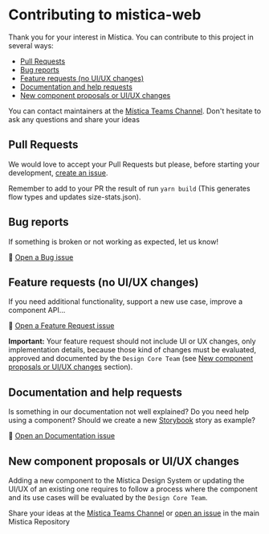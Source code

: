 # Contributing to mistica-web

Thank you for your interest in Mística. You can contribute to this project in several ways:

<!-- TOC depthFrom:2 -->

- [Pull Requests](#pull-requests)
- [Bug reports](#bug-reports)
- [Feature requests (no UI/UX changes)](#feature-requests-no-uiux-changes)
- [Documentation and help requests](#documentation-and-help-requests)
- [New component proposals or UI/UX changes](#new-component-proposals-or-uiux-changes)

<!-- /TOC -->

You can contact maintainers at the
[Mística Teams Channel](https://teams.microsoft.com/l/channel/19%3ad2e3607a32ec411b8bf492f43cd0fe0c%40thread.tacv2/General?groupId=e265fe99-929f-45d1-8154-699649674a40&tenantId=9744600e-3e04-492e-baa1-25ec245c6f10).
Don't hesitate to ask any questions and share your ideas

## Pull Requests

We would love to accept your Pull Requests but please, before starting your development,
[create an issue](https://github.com/Telefonica/mistica-web/issues/new/choose).

Remember to add to your PR the result of run `yarn build` (This generates flow types and updates
size-stats.json).

## Bug reports

If something is broken or not working as expected, let us know!

:bug:
[Open a Bug issue](https://github.com/Telefonica/mistica-web/issues/new?assignees=&labels=bug&template=bug-report.md&title=)

## Feature requests (no UI/UX changes)

If you need additional functionality, support a new use case, improve a component API...

:construction:
[Open a Feature Request issue](https://github.com/Telefonica/mistica-web/issues/new?assignees=&labels=enhancement&template=feature-request.md&title=)

**Important:** Your feature request should not include UI or UX changes, only implementation details, because
those kind of changes must be evaluated, approved and documented by the `Design Core Team` (see
[New component proposals or UI/UX changes](#new-component-proposals-or-uiux-changes) section).

## Documentation and help requests

Is something in our documentation not well explained? Do you need help using a component? Should we create a
new [Storybook](https://mistica-web.vercel.app/) story as example?

:blue_book:
[Open an Documentation issue](https://github.com/Telefonica/mistica-web/issues/new?assignees=&labels=documentation&template=documentation-request.md&title=)

## New component proposals or UI/UX changes

Adding a new component to the Mística Design System or updating the UI/UX of an existing one requires to
follow a process where the component and its use cases will be evaluated by the `Design Core Team`.

Share your ideas at the
[Mística Teams Channel](https://teams.microsoft.com/l/channel/19%3ad2e3607a32ec411b8bf492f43cd0fe0c%40thread.tacv2/General?groupId=e265fe99-929f-45d1-8154-699649674a40&tenantId=9744600e-3e04-492e-baa1-25ec245c6f10)
or [open an issue](https://github.com/Telefonica/mistica/issues) in the main Mistica Repository
